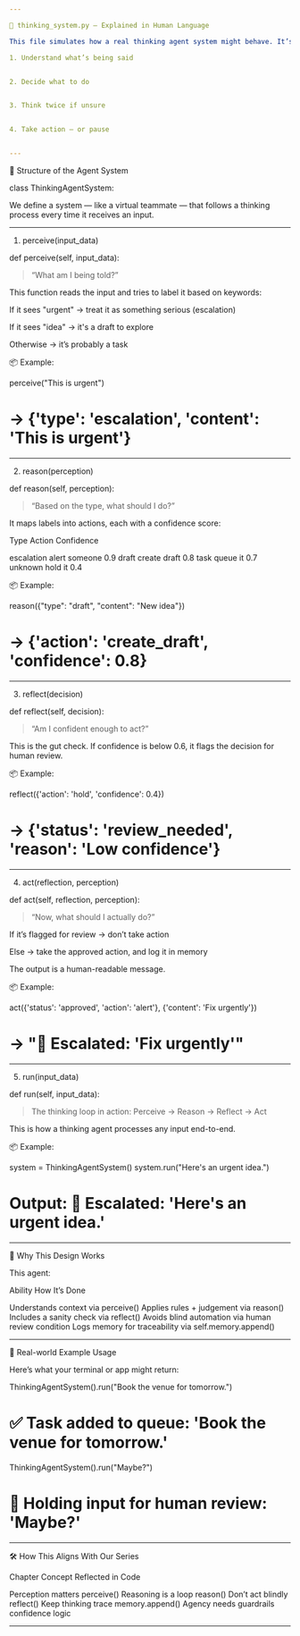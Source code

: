 ```yaml
---

🧠 thinking_system.py — Explained in Human Language

This file simulates how a real thinking agent system might behave. It’s built like a person trained to:

1. Understand what’s being said


2. Decide what to do


3. Think twice if unsure


4. Take action — or pause


---
```


🧩 Structure of the Agent System

class ThinkingAgentSystem:

We define a system — like a virtual teammate — that follows a thinking process every time it receives an input.


---

1. perceive(input_data)

def perceive(self, input_data):

> “What am I being told?”



This function reads the input and tries to label it based on keywords:

If it sees "urgent" → treat it as something serious (escalation)

If it sees "idea" → it's a draft to explore

Otherwise → it’s probably a task


📦 Example:

perceive("This is urgent")
# → {'type': 'escalation', 'content': 'This is urgent'}


---

2. reason(perception)

def reason(self, perception):

> “Based on the type, what should I do?”



It maps labels into actions, each with a confidence score:

Type	Action	Confidence

escalation	alert someone	0.9
draft	create draft	0.8
task	queue it	0.7
unknown	hold it	0.4


📦 Example:

reason({"type": "draft", "content": "New idea"})
# → {'action': 'create_draft', 'confidence': 0.8}


---

3. reflect(decision)

def reflect(self, decision):

> “Am I confident enough to act?”



This is the gut check.
If confidence is below 0.6, it flags the decision for human review.

📦 Example:

reflect({'action': 'hold', 'confidence': 0.4})
# → {'status': 'review_needed', 'reason': 'Low confidence'}


---

4. act(reflection, perception)

def act(self, reflection, perception):

> “Now, what should I actually do?”



If it’s flagged for review → don’t take action

Else → take the approved action, and log it in memory


The output is a human-readable message.

📦 Example:

act({'status': 'approved', 'action': 'alert'}, {'content': 'Fix urgently'})
# → "🚨 Escalated: 'Fix urgently'"


---

5. run(input_data)

def run(self, input_data):

> The thinking loop in action:
Perceive → Reason → Reflect → Act



This is how a thinking agent processes any input end-to-end.

📦 Example:

system = ThinkingAgentSystem()
system.run("Here's an urgent idea.")
# Output: 🚨 Escalated: 'Here's an urgent idea.'


---

🧠 Why This Design Works

This agent:

Ability	How It’s Done

Understands context	via perceive()
Applies rules + judgement	via reason()
Includes a sanity check	via reflect()
Avoids blind automation	via human review condition
Logs memory for traceability	via self.memory.append()



---

💬 Real-world Example Usage

Here’s what your terminal or app might return:

ThinkingAgentSystem().run("Book the venue for tomorrow.")
# ✅ Task added to queue: 'Book the venue for tomorrow.'

ThinkingAgentSystem().run("Maybe?")
# 🛑 Holding input for human review: 'Maybe?'


---

🛠 How This Aligns With Our Series

Chapter Concept	Reflected in Code

Perception matters	perceive()
Reasoning is a loop	reason()
Don’t act blindly	reflect()
Keep thinking trace	memory.append()
Agency needs guardrails	confidence logic



---


